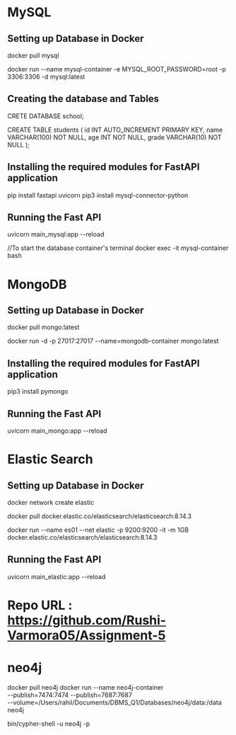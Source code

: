 # MySQL
## Setting up Database in Docker
docker pull mysql

docker run --name mysql-container -e MYSQL_ROOT_PASSWORD=root -p 3306:3306 -d mysql:latest

## Creating the database and Tables 
CRETE DATABASE school;

CREATE TABLE students (
 id INT AUTO_INCREMENT PRIMARY KEY,
 name VARCHAR(100) NOT NULL,
 age INT NOT NULL,
 grade VARCHAR(10) NOT NULL
);

## Installing the required modules for FastAPI application
pip install fastapi uvicorn
pip3 install mysql-connector-python           

## Running the Fast API
uvicorn main_mysql:app --reload  

//To start the database container's terminal
docker exec -it mysql-container bash 

# MongoDB
## Setting up Database in Docker

docker pull mongo:latest

docker run -d -p 27017:27017 --name=mongodb-container mongo:latest

## Installing the required modules for FastAPI application
pip3 install pymongo

## Running the Fast API
uvicorn main_mongo:app --reload   


# Elastic Search
## Setting up Database in Docker
docker network create elastic

docker pull docker.elastic.co/elasticsearch/elasticsearch:8.14.3

docker run --name es01 --net elastic -p 9200:9200 -it -m 1GB docker.elastic.co/elasticsearch/elasticsearch:8.14.3

## Running the Fast API
uvicorn main_elastic:app --reload  

# Repo URL : https://github.com/Rushi-Varmora05/Assignment-5


# neo4j
docker pull neo4j
docker run --name neo4j-container \
    --publish=7474:7474 --publish=7687:7687 \
    --volume=/Users/rahil/Documents/DBMS_Q1/Databases/neo4j/data:/data \
    neo4j
    
bin/cypher-shell -u neo4j -p <password>
